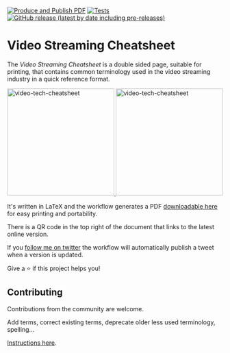 [![Produce and Publish PDF](https://github.com/robert-will-brown/video-streaming-cheatsheet/actions/workflows/produce-pdf.yml/badge.svg)](https://github.com/robert-will-brown/video-streaming-cheatsheet/actions/workflows/produce-pdf.yml)
[![Tests](https://github.com/robert-will-brown/video-streaming-cheatsheet/actions/workflows/tests.yml/badge.svg)](https://github.com/robert-will-brown/video-streaming-cheatsheet/actions/workflows/tests.yml) [![GitHub release (latest by date including pre-releases)](https://img.shields.io/github/v/release/robert-will-brown/video-streaming-cheatsheet?include_prereleases&label=Latest%20Release)](https://github.com/robert-will-brown/video-streaming-cheatsheet/releases/latest)

# Video Streaming Cheatsheet

The *Video Streaming Cheatsheet* is a double sided page, suitable for printing, that contains common terminology used in the video streaming industry in a quick reference format.  

<p>
  <a href="https://video-streaming-cheatsheet.s3.eu-west-2.amazonaws.com/artifacts/video-streaming-cheatsheet.pdf">
    <img src="https://video-streaming-cheatsheet.s3.eu-west-2.amazonaws.com/artifacts/video-streaming-cheatsheet-thumbnail-p1.jpg" alt="video-tech-cheatsheet" height="250">
    <img src="https://video-streaming-cheatsheet.s3.eu-west-2.amazonaws.com/artifacts/video-streaming-cheatsheet-thumbnail-p2.jpg" alt="video-tech-cheatsheet" height="250">
  </a>
</p>



It's written in LaTeX and the workflow generates a PDF [downloadable here](https://video-streaming-cheatsheet.s3.eu-west-2.amazonaws.com/artifacts/video-streaming-cheatsheet.pdf) for easy printing and portability.

There is a QR code in the top right of the document that links to the latest online version.

If you [follow me on twitter](https://twitter.com/robert_w_brown) the workflow will automatically publish a tweet when a version is updated.

Give a ⭐️ if this project helps you!

## Contributing

Contributions from the community are welcome.

Add terms, correct existing terms, deprecate older less used terminology, spelling...

[Instructions here](CONTRIBUTING.md).
